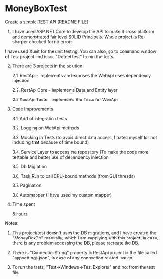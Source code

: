 # MoneyBoxTest
Create a simple REST API (README FILE)


1. I have used ASP.NET Core to develop the API to make it cross platform and demonstrated fair level SOLID Principals. Whole project is Re-sharper checked for no errors.

I have used Xunit for the unit testing. You can also, go to command window of Test project and issue "Dotnet test" to run the tests.

2. There are 3 projects in the solution

	2.1. RestApi - implements and exposes the WebApi uses dependency injection

	2.2. RestApi.Core - implements Data and Entity layer

	2.3 RestApi.Tests - implements the Tests for WebApi
	
3. Code Improvements

	3.1. Add of integration tests
	
	3.2. Logging on WebApi methods
	
	3.3. Mocking in Tests (to avoid direct data access, I hated myself for not including that because of time bound)
	
	3.4. Service Layer to access the repository (To make the code more testable and better use of dependency injection)
	
	3.5. Db Migration
	
	3.6. Task.Run to call CPU-bound methods (from GUI threads)
	
	3.7. Pagination
	
	3.8 Automapper (I have used my custom mapper)

4. Time spent

	6 hours

Notes:

1. This project/test doesn't uses the DB migrations, and I have created the "MoneyBoxDb" manually, which I am supplying with this project, in case, there is any problem accessing the DB, please recreate the DB.

2. There is "ConnectionString" property in RestApi project in the file called "appsettings.json", in case of any connection related issues.

3. To run the tests, "Test->Windows->Test Explorer" and not from the test file.
